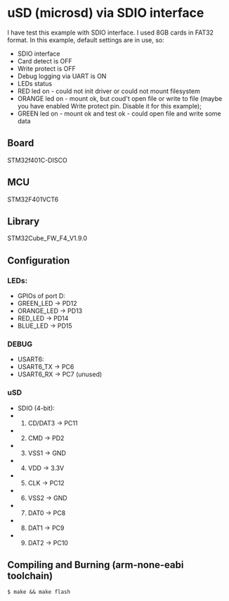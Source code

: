 # uSD (microsd) via SDIO interface

I have test this example with SDIO interface. I used 8GB cards in FAT32 format. In this example, default settings are in use, so:

 * SDIO interface
 * Card detect is OFF
 * Write protect is OFF
 * Debug logging via UART is ON
 * LEDs status
  * RED led on - could not init driver or could not mount filesystem
  * ORANGE led on - mount ok, but coud't open file or write to file (maybe you have enabled Write protect pin. Disable it for this example);
  * GREEN led on - mount ok and test ok - could open file and write some data

## Board
STM32f401C-DISCO

## MCU
STM32F401VCT6

## Library
STM32Cube_FW_F4_V1.9.0

## Configuration

### LEDs:
 * GPIOs of port D:
  * GREEN_LED -> PD12
  * ORANGE_LED -> PD13
  * RED_LED -> PD14
  * BLUE_LED -> PD15

### DEBUG
 * USART6:
  * USART6_TX -> PC6
  * USART6_RX -> PC7 (unused) 

### uSD
 * SDIO (4-bit):
  * 1. CD/DAT3 -> PC11
  * 2. CMD -> PD2 
  * 3. VSS1 -> GND 	
  * 4. VDD  -> 3.3V
  * 5. CLK -> PC12 	
  * 6. VSS2 -> GND
  * 7. DAT0 -> PC8
  * 8. DAT1 -> PC9
  * 9. DAT2 -> PC10  	
  

## Compiling and Burning (arm-none-eabi toolchain)
```
$ make && make flash
```
